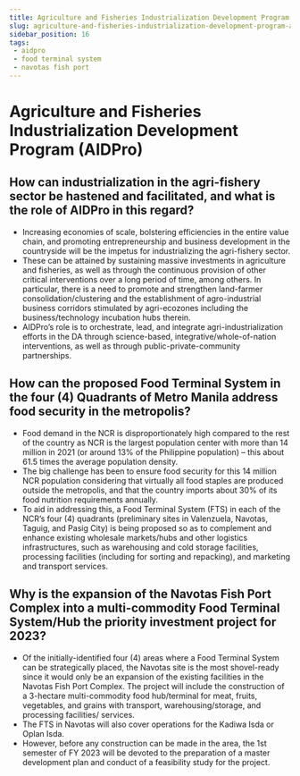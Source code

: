 ```yaml
---
title: Agriculture and Fisheries Industrialization Development Program (AIDPro)
slug: agriculture-and-fisheries-industrialization-development-program-aidpro
sidebar_position: 16
tags:
 - aidpro
 - food terminal system
 - navotas fish port
---
```


# Agriculture and Fisheries Industrialization Development Program (AIDPro) 

## How can industrialization in the agri-fishery sector be hastened and facilitated, and what is the role of AIDPro in this regard? 
- Increasing economies of scale, bolstering efficiencies in the entire value chain, and promoting entrepreneurship and business development in the countryside will be the impetus for industrializing the agri-fishery sector.
- These can be attained by sustaining massive investments in agriculture and fisheries, as well as through the continuous provision of other critical interventions over a long period of time, among others. In particular, there is a need to promote and strengthen land-farmer consolidation/clustering and the establishment of agro-industrial business corridors stimulated by agri-ecozones including the business/technology incubation hubs therein.
- AIDPro’s role is to orchestrate, lead, and integrate agri-industrialization efforts in the DA through science-based, integrative/whole-of-nation interventions, as well as through public-private-community partnerships.

## How can the proposed Food Terminal System in the four (4) Quadrants of Metro Manila address food security in the metropolis? 

- Food demand in the NCR is disproportionately high compared to the rest of the country as NCR is the largest population center with more than 14 million in 2021 (or around 13% of the Philippine population) – this about 61.5 times the average population density.
- The big challenge has been to ensure food security for this 14 million NCR population considering that virtually all food staples are produced outside the metropolis, and that the country imports about 30% of its food nutrition requirements annually.
- To aid in addressing this, a Food Terminal System (FTS) in each of the NCR’s four (4) quadrants (preliminary sites in Valenzuela, Navotas, Taguig, and Pasig City) is being proposed so as to complement and enhance existing wholesale markets/hubs and other logistics infrastructures, such as warehousing and cold storage facilities, processing facilities (including for sorting and repacking), and marketing and transport services. 

## Why is the expansion of the Navotas Fish Port Complex into a multi-commodity Food Terminal System/Hub the priority investment project for 2023?

- Of the initially-identified four (4) areas where a Food Terminal System can be strategically placed, the Navotas site is the most shovel-ready since it would only be an expansion of the existing facilities in the Navotas Fish Port Complex. The project will include the construction of a 3-hectare multi-commodity food hub/terminal for meat, fruits, vegetables, and grains with transport, warehousing/storage, and processing facilities/ services.
- The FTS in Navotas will also cover operations for the Kadiwa Isda or Oplan Isda.
- However, before any construction can be made in the area, the 1st semester of FY 2023 will be devoted to the preparation of a master development plan and conduct of a feasibility study for the project.
  